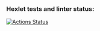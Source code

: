 ### Hexlet tests and linter status:
[![Actions Status](https://github.com/georg3103/frontent-testing-react-project-lvl1/workflows/hexlet-check/badge.svg)](https://github.com/georg3103/frontent-testing-react-project-lvl1/actions)
